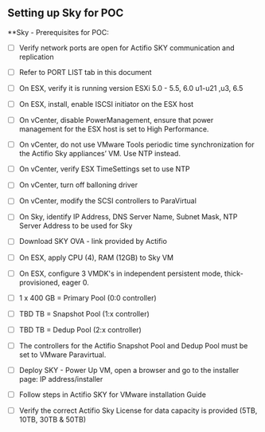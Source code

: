 ## Setting up Sky for POC


**Sky - Prerequisites for POC:
	
- [ ] Verify network ports are open for Actifio SKY communication and replication
- [ ] Refer to PORT LIST tab in this document
- [ ] On ESX, verify it is running version ESXi 5.0 - 5.5, 6.0 u1-u21 ,u3, 6.5
- [ ] On ESX, install, enable ISCSI initiator on the ESX host
   
- [ ] On vCenter, disable PowerManagement, ensure that power management for the ESX host is set to High Performance.
- [ ] On vCenter, do not use VMware Tools periodic time synchronization for the Actifio Sky appliances’ VM. Use NTP instead.
- [ ] On vCenter, verify ESX TimeSettings set to use NTP
- [ ] On vCenter, turn off balloning driver
- [ ] On vCenter, modify the SCSI controllers to ParaVirtual 
  
- [ ] On Sky, identify IP Address, DNS Server Name, Subnet Mask, NTP Server Address to be used for Sky
- [ ] Download SKY OVA - link provided by Actifio 

- [ ] On ESX, apply CPU (4), RAM (12GB) to Sky VM
- [ ] On ESX, configure 3 VMDK's in independent persistent mode, thick-provisioned, eager 0.
- [ ] 1 x 400 GB = Primary Pool (0:0 controller)
- [ ] TBD TB   = Snapshot Pool (1:x controller)
- [ ] TBD TB   = Dedup Pool (2:x controller) 
- [ ] The controllers for the Actifio Snapshot Pool and Dedup Pool must be set to VMware Paravirtual.
   
- [ ] Deploy SKY - Power Up VM, open a browser and go to the installer page:  IP address/installer
   
- [ ] Follow steps in Actifio SKY for VMware installation Guide
   
- [ ] Verify the correct Actifio Sky License for data capacity is provided (5TB, 10TB, 30TB & 50TB)
